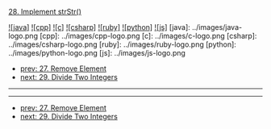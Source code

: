 [28. Implement strStr()](https://leetcode.com/problems/implement-strstr/)

[![java]](../java/028-implement-strstr.md)
[![cpp]](../cpp/028-implement-strstr.md)
[![c]](../c/028-implement-strstr.md)
[![csharp]](../csharp/028-implement-strstr.md)
[![ruby]](../ruby/028-implement-strstr.md)
[![python]](../python/028-implement-strstr.md)
[![js]](../js/028-implement-strstr.md)
[java]: ../images/java-logo.png
[cpp]: ../images/cpp-logo.png
[c]: ../images/c-logo.png
[csharp]: ../images/csharp-logo.png
[ruby]: ../images/ruby-logo.png
[python]: ../images/python-logo.png
[js]: ../images/js-logo.png

- [prev: 27. Remove Element](027-remove-element.md)
- [next: 29. Divide Two Integers](029-divide-two-integers.md)

---


---

- [prev: 27. Remove Element](027-remove-element.md)
- [next: 29. Divide Two Integers](029-divide-two-integers.md)

